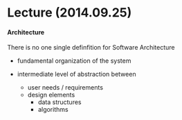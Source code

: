 # Lecture (2014.09.25)

#### Architecture

There is no one single definfition for Software Architecture

* fundamental organization of the system

* intermediate level of abstraction between
    * user needs / requirements
    * design elements
        * data structures
        * algorithms

